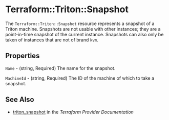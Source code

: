 # Terraform::Triton::Snapshot

The `Terraform::Triton::Snapshot` resource represents a snapshot of a Triton machine.
Snapshots are not usable with other instances; they are a point-in-time snapshot of the current instance.
Snapshots can also only be taken of instances that are not of brand `kvm`.

## Properties

`Name` - (string, Required)
The name for the snapshot.

`MachineId` - (string, Required)
The ID of the machine of which to take a snapshot.


## See Also

* [triton_snapshot](https://www.terraform.io/docs/providers/triton/r/snapshot.html) in the _Terraform Provider Documentation_